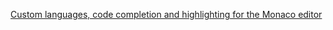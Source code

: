 [Custom languages, code completion and highlighting for the Monaco editor](https://blog.checklyhq.com/customizing-monaco/)